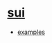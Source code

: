
# [sui](https://github.com/wdshin/sui)

* [examples](https://github.com/wdshin/sui/blob/main/sui_programmability/examples/README.md)

